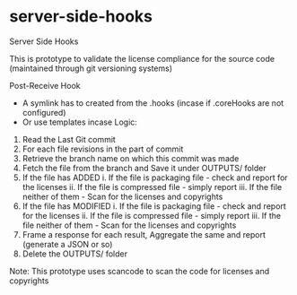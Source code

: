 # server-side-hooks
Server Side Hooks

This is prototype to validate the license compliance for the source code (maintained through git versioning systems)

Post-Receive Hook
   - A symlink has to created from the .hooks (incase if .coreHooks are not configured)
   - Or use templates incase
 Logic:
   1. Read the Last Git commit
   2. For each file revisions in the part of commit
   3. Retrieve the branch name on which this commit was made
   4. Fetch the file from the branch and Save it under OUTPUTS/ folder
   5. If the file has ADDED
         i. If the file is packaging file - check and report for the licenses
         ii. If the file is compressed file - simply report
         iii. If the file neither of them - Scan for the licenses and copyrights
   6. If the file has MODIFIED
         i. If the file is packaging file - check and report for the licenses
         ii. If the file is compressed file - simply report
         iii. If the file neither of them - Scan for the licenses and copyrights
   7. Frame a response for each result, Aggregate the same and report (generate a JSON or so)
   8. Delete the OUTPUTS/ folder


Note: This prototype uses scancode to scan the code for licenses and copyrights
